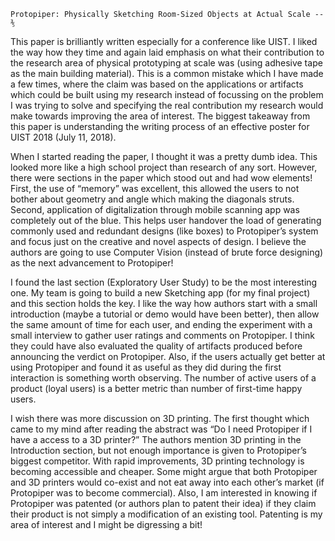	Protopiper: Physically Sketching Room-Sized Objects at Actual Scale -- ⅗

This paper is brilliantly written especially for a conference like UIST. I liked the way how they time and again laid emphasis on what their contribution to the research area of physical prototyping at scale was (using adhesive tape as the main building material). This is a common mistake which I have made a few times, where the claim was based on the applications or artifacts which could be built using my research instead of focussing on the problem I was trying to solve and specifying the real contribution my research would make towards improving the area of interest. The biggest takeaway from this paper is understanding the writing process of an effective poster for UIST 2018 (July 11, 2018).

When I started reading the paper, I thought it was a pretty dumb idea. This looked more like a high school project than research of any sort. However, there were sections in the paper which stood out and had wow elements! First, the use of “memory” was excellent, this allowed the users to not bother about geometry and angle which making the diagonals struts. Second, application of digitalization through mobile scanning app was completely out of the blue. This helps user handover the load of generating commonly used and redundant designs (like boxes) to Protopiper’s system and focus just on the creative and novel aspects of design. I believe the authors are going to use Computer Vision (instead of brute force designing) as the next advancement to Protopiper!

I found the last section (Exploratory User Study) to be the most interesting one. My team is going to build a new Sketching app (for my final project) and this section holds the key. I like the way how authors start with a small introduction (maybe a tutorial or demo would have been better), then allow the same amount of time for each user, and ending the experiment with a small interview to gather user ratings and comments on Protopiper. I think they could have also evaluated the quality of artifacts produced before announcing the verdict on Protopiper. Also, if the users actually get better at using Protopiper and found it as useful as they did during the first interaction is something worth observing. The number of active users of a product (loyal users) is a better metric than number of first-time happy users.

I wish there was more discussion on 3D printing. The first thought which came to my mind after reading the abstract was “Do I need Protopiper if I have a access to a 3D printer?” The authors mention 3D printing in the Introduction section, but not enough importance is given to Protopiper’s biggest competitor. With rapid improvements, 3D printing technology is becoming accessible and cheaper. Some might argue that both Protopiper and 3D printers would co-exist and not eat away into each other’s market (if Protopiper was to become commercial). Also, I am interested in knowing if Protopiper was patented (or authors plan to patent their idea) if they claim their product is not simply a modification of an existing tool. Patenting is my area of interest and I might be digressing a bit!

